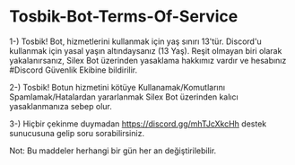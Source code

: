 # Tosbik-Bot-Terms-Of-Service

1-) Tosbik! Bot, hizmetlerini kullanmak için yaş sınırı 13'tür. Discord'u kullanmak için yasal yaşın altındaysanız (13 Yaş). Reşit olmayan biri olarak yakalanırsanız, Silex Bot üzerinden yasaklama hakkımız vardır ve hesabınız #Discord Güvenlik Ekibine bildirilir.

2-) Tosbik! Botun hizmetini kötüye Kullanamak/Komutlarını Spamlamak/Hatalardan yararlanmak Silex Bot üzerinden kalıcı yasaklanmanıza sebep olur.

3-) Hiçbir çekinme duymadan https://discord.gg/mhTJcXkcHh destek sunucusuna gelip soru sorabilirsiniz.

Not: Bu maddeler herhangi bir gün her an değiştirilebilir.

